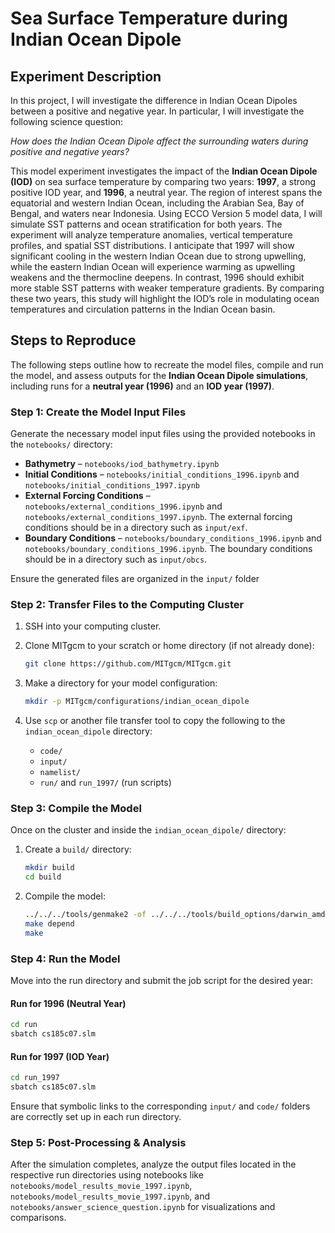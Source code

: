 # Sea Surface Temperature during Indian Ocean Dipole

## Experiment Description

In this project, I will investigate the difference in Indian Ocean Dipoles between a positive and negative year. In particular, I will investigate the following science question:

_How does the Indian Ocean Dipole affect the surrounding waters during positive and negative years?_

This model experiment investigates the impact of the **Indian Ocean Dipole (IOD)** on sea surface temperature by comparing two years: **1997**, a strong positive IOD year, and **1996**, a neutral year. The region of interest spans the equatorial and western Indian Ocean, including the Arabian Sea, Bay of Bengal, and waters near Indonesia. Using ECCO Version 5 model data, I will simulate SST patterns and ocean stratification for both years. The experiment will analyze temperature anomalies, vertical temperature profiles, and spatial SST distributions. I anticipate that 1997 will show significant cooling in the western Indian Ocean due to strong upwelling, while the eastern Indian Ocean will experience warming as upwelling weakens and the thermocline deepens. In contrast, 1996 should exhibit more stable SST patterns with weaker temperature gradients. By comparing these two years, this study will highlight the IOD’s role in modulating ocean temperatures and circulation patterns in the Indian Ocean basin.

## Steps to Reproduce

The following steps outline how to recreate the model files, compile and run the model, and assess outputs for the **Indian Ocean Dipole simulations**, including runs for a **neutral year (1996)** and an **IOD year (1997)**.

### Step 1: Create the Model Input Files

Generate the necessary model input files using the provided notebooks in the `notebooks/` directory:

* **Bathymetry** – `notebooks/iod_bathymetry.ipynb`
* **Initial Conditions** – `notebooks/initial_conditions_1996.ipynb` and `notebooks/initial_conditions_1997.ipynb`
* **External Forcing Conditions** – `notebooks/external_conditions_1996.ipynb` and `notebooks/external_conditions_1997.ipynb`. The external forcing conditions should be in a directory such as `input/exf`.
* **Boundary Conditions** – `notebooks/boundary_conditions_1996.ipynb` and `notebooks/boundary_conditions_1996.ipynb`. The boundary conditions should be in a directory such as `input/obcs`.

Ensure the generated files are organized in the `input/` folder

### Step 2: Transfer Files to the Computing Cluster

1. SSH into your computing cluster.

2. Clone MITgcm to your scratch or home directory (if not already done):

   ```bash
   git clone https://github.com/MITgcm/MITgcm.git
   ```

3. Make a directory for your model configuration:

   ```bash
   mkdir -p MITgcm/configurations/indian_ocean_dipole
   ```

4. Use `scp` or another file transfer tool to copy the following to the `indian_ocean_dipole` directory:

   * `code/`
   * `input/`
   * `namelist/`
   * `run/` and `run_1997/` (run scripts)

### Step 3: Compile the Model

Once on the cluster and inside the `indian_ocean_dipole/` directory:

1. Create a `build/` directory:

   ```bash
   mkdir build
   cd build
   ```

2. Compile the model:

   ```bash
   ../../../tools/genmake2 -of ../../../tools/build_options/darwin_amd64_gfortran -mods ../code -mpi
   make depend
   make
   ```

### Step 4: Run the Model

Move into the run directory and submit the job script for the desired year:

#### Run for 1996 (Neutral Year)

```bash
cd run
sbatch cs185c07.slm
```

#### Run for 1997 (IOD Year)

```bash
cd run_1997
sbatch cs185c07.slm
```

Ensure that symbolic links to the corresponding `input/` and `code/` folders are correctly set up in each run directory.

### Step 5: Post-Processing & Analysis

After the simulation completes, analyze the output files located in the respective run directories using notebooks like `notebooks/model_results_movie_1997.ipynb`, `notebooks/model_results_movie_1997.ipynb`, and `notebooks/answer_science_question.ipynb` for visualizations and comparisons.


